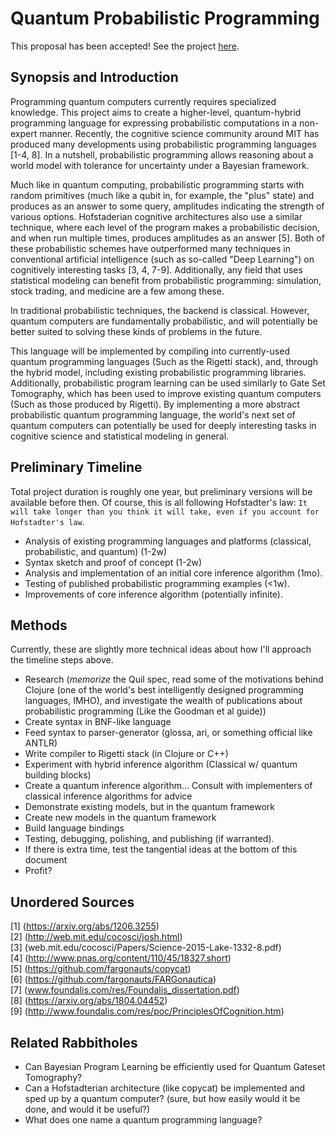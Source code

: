 # Quantum Probabilistic Programming

This proposal has been accepted! See the project [here](https://github.com/LSaldyt/curry).

## Synopsis and Introduction

Programming quantum computers currently requires specialized knowledge.
This project aims to create a higher-level, quantum-hybrid programming language for expressing probabilistic computations in a non-expert manner.
Recently, the cognitive science community around MIT has produced many developments using probabilistic programming languages [1-4, 8].
In a nutshell, probabilistic programming allows reasoning about a world model with tolerance for uncertainty under a Bayesian framework.
  
Much like in quantum computing, probabilistic programming starts with random primitives (much like a qubit in, for example, the "plus" state) and produces as an answer to some query, amplitudes indicating the strength of various options.
Hofstaderian cognitive architectures also use a similar technique, where each level of the program makes a probabilistic decision, and when run multiple times, produces amplitudes as an answer [5].
Both of these probabilistic schemes have outperformed many techniques in conventional artificial intelligence (such as so-called "Deep Learning") on cognitively interesting tasks [3, 4, 7-9].
Additionally, any field that uses statistical modeling can benefit from probabilistic programming: simulation, stock trading, and medicine are a few among these.

In traditional probabilistic techniques, the backend is classical. However, quantum computers are fundamentally probabilistic, and will potentially be better suited to solving these kinds of problems in the future.  

This language will be implemented by compiling into currently-used quantum programming languages (Such as the Rigetti stack), and, through the hybrid model, including existing probabilistic programming libraries.
Additionally, probabilistic program learning can be used similarly to Gate Set Tomography, which has been used to improve existing quantum computers (Such as those produced by Rigetti). 
By implementing a more abstract probabilistic quantum programming language, the world's next set of quantum computers can potentially be used for deeply interesting tasks in cognitive science and statistical modeling in general.

## Preliminary Timeline

Total project duration is roughly one year, but preliminary versions will be available before then. 
Of course, this is all following Hofstadter's law: `It will take longer than you think it will take, even if you account for Hofstadter's law`.
 
 - Analysis of existing programming languages and platforms (classical, probabilistic, and quantum) (1-2w)
 - Syntax sketch and proof of concept (1-2w)
 - Analysis and implementation of an initial core inference algorithm (1mo).
 - Testing of published probabilistic programming examples (<1w).
 - Improvements of core inference algorithm (potentially infinite).

## Methods

Currently, these are slightly more technical ideas about how I'll approach the timeline steps above.
 
 - Research (*memorize* the Quil spec, read some of the motivations behind Clojure (one of the world's best intelligently designed programming languages, IMHO), and investigate the wealth of publications about probabilistic programming (Like the Goodman et al guide))
 - Create syntax in BNF-like language
 - Feed syntax to parser-generator (glossa, ari, or something official like ANTLR)
 - Write compiler to Rigetti stack (in Clojure or C++)
 - Experiment with hybrid inference algorithm (Classical w/ quantum building blocks)
 - Create a quantum inference algorithm... Consult with implementers of classical inference algorithms for advice
 - Demonstrate existing models, but in the quantum framework
 - Create new models in the quantum framework
 - Build language bindings
 - Testing, debugging, polishing, and publishing (if warranted).
 - If there is extra time, test the tangential ideas at the bottom of this document
 - Profit? 

## Unordered Sources

[1] (https://arxiv.org/abs/1206.3255)  
[2] (http://web.mit.edu/cocosci/josh.html)  
[3] (web.mit.edu/cocosci/Papers/Science-2015-Lake-1332-8.pdf)  
[4] (http://www.pnas.org/content/110/45/18327.short)  
[5] (https://github.com/fargonauts/copycat)  
[6] (https://github.com/fargonauts/FARGonautica)  
[7] (www.foundalis.com/res/Foundalis_dissertation.pdf)  
[8] (https://arxiv.org/abs/1804.04452)  
[9] (http://www.foundalis.com/res/poc/PrinciplesOfCognition.htm)  

## Related Rabbitholes

- Can Bayesian Program Learning be efficiently used for Quantum Gateset Tomography?
- Can a Hofstadterian architecture (like copycat) be implemented and sped up by a quantum computer? (sure, but how easily would it be done, and would it be useful?)
- What does one name a quantum programming language? 
